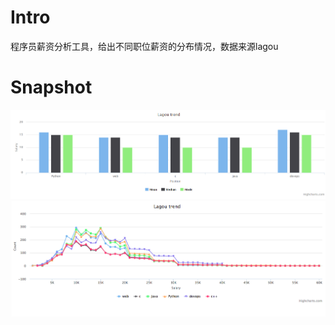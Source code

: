 # Intro

程序员薪资分析工具，给出不同职位薪资的分布情况，数据来源lagou

# Snapshot

<img src="https://raw.githubusercontent.com/gtt116/pinkie/master/snapshot/compare.png" />
<img src="https://raw.githubusercontent.com/gtt116/pinkie/master/snapshot/count.png" />
